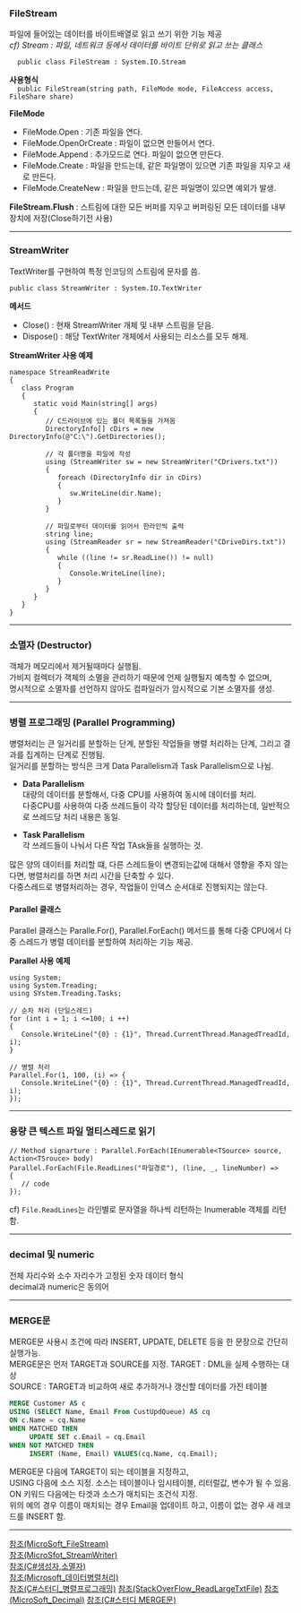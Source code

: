 ### FileStream  
   
파일에 들어있는 데이터를 바이트배열로 읽고 쓰기 위한 기능 제공  
<i> cf) Stream : 파일, 네트워크 등에서 데이터를 바이트 단위로 읽고 쓰는 클래스  </i>
   
`  
public class FileStream : System.IO.Stream
`  
   
<b> 사용형식 </b>  
`  
public FileStream(string path, FileMode mode, FileAccess access, FileShare share)
`   
   
<b> FileMode </b>  
* FileMode.Open : 기존 파일을 연다.  
* FileMode.OpenOrCreate : 파일이 없으면 만들어서 연다.  
* FileMode.Append : 추가모드로 연다. 파일이 없으면 만든다.  
* FileMode.Create : 파일을 만드는데, 같은 파일명이 있으면 기존 파일을 지우고 새로 만든다.  
* FileMode.CreateNew : 파일을 만드는데, 같은 파일명이 있으면 예외가 발생.  

<b>FileStream.Flush</b> : 스트림에 대한 모든 버퍼를 지우고 버퍼링된 모든 데이터를 내부 장치에 저장(Close하기전 사용)  
    
   
- - -  
    
### StreamWriter   
   
TextWriter를 구현하여 특정 인코딩의 스트림에 문자를 씀.  
   
`
public class StreamWriter : System.IO.TextWriter  
`   
   
<b> 메서드 </b>  
* Close() : 현재 StreamWriter 개체 및 내부 스트림을 닫음.  
* Dispose() : 해당 TextWriter 개체에서 사용되는 리소스를 모두 해제.   

<b>StreamWriter 사용 예제</b>  
```  
namespace StreamReadWrite
{
   class Program
   {
      static void Main(string[] args)
      {
         // C드라이브에 있는 폴더 목록들을 가져옴
         DirectoryInfo[] cDirs = new DirectoryInfo(@"C:\").GetDirectories();
         
         // 각 폴더명을 파일에 작성
         using (StreamWriter sw = new StreamWriter("CDrivers.txt"))
         {
            foreach (DirectoryInfo dir in cDirs)
            {
               sw.WriteLine(dir.Name);
            }
         }
         
         // 파일로부터 데이터를 읽어서 한라인씩 출력  
         string line;
         using (StreamReader sr = new StreamReader("CDriveDirs.txt"))
         {
            while ((line != sr.ReadLine()) != null)
            {
               Console.WriteLine(line);
            }
         }
      }
   }
}
```   
   
- - -   
   
### 소멸자 (Destructor)   
  
객체가 메모리에서 제거될때마다 실행됨.   
가비지 컬렉터가 객체의 소멸을 관리하기 때문에 언제 실행될지 예측할 수 없으며,  
명시적으로 소멸자를 선언하지 않아도 컴파일러가 암시적으로 기본 소멸자를 생성.  
    
- - -  
   
### 병렬 프로그래밍  (Parallel Programming)   
     
병렬처리는 큰 일거리를 분할하는 단계, 분할된 작업들을 병렬 처리하는 단계, 그리고 결과를 집계하는 단계로 진행됨.  
일거리를 분할하는 방식은 크게 Data Parallelism과 Task Parallelism으로 나뉨.  
   
* <b>Data Parallelism</b>  
  대량의 데이터를 분할해서, 다중 CPU를 사용하여 동시에 데이터를 처리.   
  다중CPU를 사용하여 다중 쓰레드들이 각각 할당된 데이터를 처리하는데, 일반적으로 쓰레드당 처리 내용은 동일.  
   
* <b>Task Parallelism</b>  
  각 쓰레드들이 나눠서 다른 작업 TAsk들을 실행하는 것.  
   
많은 양의 데이터를 처리할 떄, 다른 스레드들이 변경되는값에 대해서 영향을 주지 않는다면, 병렬처리를 하면 처리 시간을 단축할 수 있다.  
다중스레드로 병렬처리하는 경우, 작업들이 인덱스 순서대로 진행되지는 않는다.  
   
    
#### Parallel 클래스    
    
Parallel 클래스는 Paralle.For(), Parallel.ForEach() 메서드를 통해 다중 CPU에서 다중 스레드가 병렬 데이터를 분할하여 처리하는 기능 제공.     
      
<b>Parallel 사용 예제</b>   
```
using System;
using System.Treading;
using SYstem.Treading.Tasks;

// 순차 처리 (단일스레드)
for (int i = 1; i <=100; i ++)
{
   Console.WriteLine("{0} : {1}", Thread.CurrentThread.ManagedTreadId, i);
}

// 병렬 처리
Parallel.For(1, 100, (i) => {
   Console.WriteLine("{0} : {1}", Thread.CurrentThread.ManagedTreadId, i);
});
```    
   
- - -  
   
### 용량 큰 텍스트 파일 멀티스레드로 읽기  
  
```  
// Method signarture : Parallel.ForEach(IEnumerable<TSource> source, Action<TSrouce> body)
Parallel.ForEach(File.ReadLines("파일경로"), (line, _, lineNumber) =>
{
   // code
});
```  
  
cf) `File.ReadLines`는 라인별로 문자열을 하나씩 리턴하는 Inumerable<string> 객체를 리턴함.  
     
   
- - -  
    
### decimal 및 numeric
  
전체 자리수와 소수 자리수가 고정된 숫자 데이터 형식  
decimal과 numeric은 동의어   

    
- - -  
    
### MERGE문  
  
MERGE문 사용시 조건에 따라 INSERT, UPDATE, DELETE 등을 한 문장으로 간단히 실행가능.   
MERGE문은 먼저 TARGET과 SOURCE를 지정. 
TARGET : DML을 실제 수행하는 대상  
SOURCE : TARGET과 비교하여 새로 추가하거나 갱신할 데이터를 가진 테이블   
       
```sql  
MERGE Customer AS c
USING (SELECT Name, Email From CustUpdQueue) AS cq
ON c.Name = cq.Name
WHEN MATCHED THEN
     UPDATE SET c.Email = cq.Email
WHEN NOT MATCHED THEN
     INSERT (Name, Email) VALUES(cq.Name, cq.Email);
```   
    
MERGE문 다음에 TARGET이 되는 테이블을 지정하고,  
USING 다음에 소스 지정.
소스는 테이블이나 임시테이블, 리터럴값, 변수가 될 수 있음.     
ON 키워드 다음에는 타겟과 소스가 매치되는 조건식 지정.  
위의 예의 경우 이름이 매치되는 경우 Email을 업데이트 하고, 이름이 없는 경우 새 레코드를 INSERT 함.  
      
- - -  
    
[참조(MicroSoft_FileStream)](https://docs.microsoft.com/ko-kr/dotnet/api/system.io.filestream?view=netframework-4.7.2)   
[참조(MicroSfot_StreamWriter)](https://docs.microsoft.com/ko-kr/dotnet/api/system.io.streamwriter?view=netframework-4.7.2)  
[참조(C#생성자,소멸자)](https://076923.github.io/posts/C-15/)   
[참조(Microsoft_데이터병렬처리)](https://docs.microsoft.com/ko-kr/dotnet/standard/parallel-programming/data-parallelism-task-parallel-library)  
[참조(C#스터디_병렬프로그래밍)](http://www.csharpstudy.com/Threads/parallel.aspx) 
[참조(StackOverFlow_ReadLargeTxtFile)](https://stackoverflow.com/questions/17188357/read-large-txt-file-multithreaded)
[참조(MicroSoft_Decimal)](https://docs.microsoft.com/ko-kr/sql/t-sql/data-types/decimal-and-numeric-transact-sql?view=sql-server-2017)
[참조(C#스터디 MERGE문)](http://www.sqlprogram.com/TIPS/tip-merge.aspx)    
  
